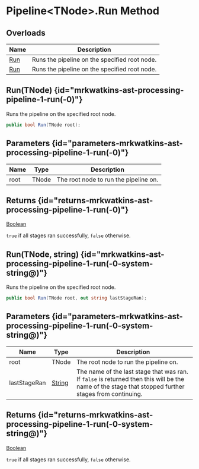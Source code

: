 # Pipeline&lt;TNode&gt;.Run Method
## Overloads

| Name | Description |
| ---- | ----------- |
| [Run](MrKWatkins.Ast.Processing.Pipeline-1.Run.md#mrkwatkins-ast-processing-pipeline-1-run(-0)) | Runs the pipeline on the specified root node. |
| [Run](MrKWatkins.Ast.Processing.Pipeline-1.Run.md#mrkwatkins-ast-processing-pipeline-1-run(-0-system-string@)) | Runs the pipeline on the specified root node. |

## Run(TNode) {id="mrkwatkins-ast-processing-pipeline-1-run(-0)"}

Runs the pipeline on the specified root node.

```c#
public bool Run(TNode root);
```

## Parameters {id="parameters-mrkwatkins-ast-processing-pipeline-1-run(-0)"}

| Name | Type | Description |
| ---- | ---- | ----------- |
| root | TNode | The root node to run the pipeline on. |

## Returns {id="returns-mrkwatkins-ast-processing-pipeline-1-run(-0)"}

[Boolean](https://learn.microsoft.com/en-gb/dotnet/api/System.Boolean)

`true` if all stages ran successfully, `false` otherwise.
## Run(TNode, string) {id="mrkwatkins-ast-processing-pipeline-1-run(-0-system-string@)"}

Runs the pipeline on the specified root node.

```c#
public bool Run(TNode root, out string lastStageRan);
```

## Parameters {id="parameters-mrkwatkins-ast-processing-pipeline-1-run(-0-system-string@)"}

| Name | Type | Description |
| ---- | ---- | ----------- |
| root | TNode | The root node to run the pipeline on. |
| lastStageRan | [String](https://learn.microsoft.com/en-gb/dotnet/api/System.String) | The name of the last stage that was ran. If `false` is returned then this will be the name of the stage that stopped further stages from continuing. |

## Returns {id="returns-mrkwatkins-ast-processing-pipeline-1-run(-0-system-string@)"}

[Boolean](https://learn.microsoft.com/en-gb/dotnet/api/System.Boolean)

`true` if all stages ran successfully, `false` otherwise.
